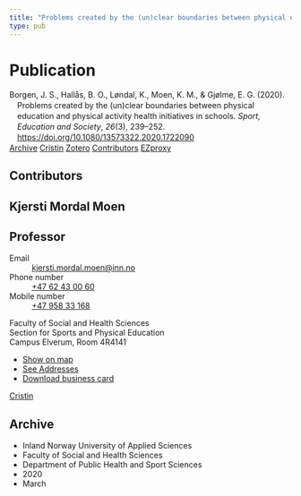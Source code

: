 ```yaml
---
title: "Problems created by the (un)clear boundaries between physical education and physical activity health initiatives in schools"
type: pub
---
```

<h1>Publication</h1>
<article id="csl-bib-container-A9NRH23W" class="csl-bib-container">
  <div class="csl-bib-body" style="line-height: 1.35; padding-left: 1em; text-indent:-1em;">
  <div class="csl-entry">Borgen, J. S., Hall&#xE5;s, B. O., L&#xF8;ndal, K., Moen, K. M., &amp; Gj&#xF8;lme, E. G. (2020). Problems created by the (un)clear boundaries between physical education and physical activity health initiatives in schools. <i>Sport, Education and Society</i>, <i>26</i>(3), 239&#x2013;252. <a href="https://doi.org/10.1080/13573322.2020.1722090">https://doi.org/10.1080/13573322.2020.1722090</a></div>
</div>
  <div class="csl-bib-buttons">
    <a href="#taxonomy-article-A9NRH23W" class="csl-bib-button">Archive</a>
    <a href="https://app.cristin.no/results/show.jsf?id=1798735" alt="Cristin URL" class="csl-bib-button">Cristin</a>
    <a href="http://zotero.org/groups/5022929/items/A9NRH23W" alt="Zotero URL" class="csl-bib-button">Zotero</a>
    <a href="#contributors-article-A9NRH23W" class="csl-bib-button">Contributors</a>
    <a href="http://ezproxy.inn.no/login?url=https://doi.org/10.1080/13573322.2020.1722090" class="csl-bib-button">EZproxy</a>
  </div>
  <div id="csl-bib-meta-container-A9NRH23W"></div>
</article>
<div id="csl-bib-meta-A9NRH23W" class="csl-bib-meta">
  <article id="contributors-article-A9NRH23W" class="contributors-article">
    <h1>Contributors</h1>
    <div class="personas">
<div class="vrtx-hinn-person-card">
<div class="photo">
<i class="lar la-user-circle missing-person"></i>
</div>
<div class="info">
<hgroup><h1>Kjersti Mordal Moen</h1>
<h2>Professor</h2>
</hgroup><dl>
<dt>Email</dt>
<dd>
<a href="mailto:kjersti.mordal.moen@inn.no">kjersti.mordal.moen@inn.no</a>
</dd>
<dt>Phone number</dt>
<dd><a href="tel:+4762430060">
+47 62 43 00 60
</a></dd>
<dt>Mobile number</dt>
<dd><a href="tel:+4795833168">
+47 958 33 168
</a></dd>
</dl>
<p>
Faculty of Social and Health Sciences<br>
Section for Sports and Physical Education<br>
Campus Elverum,
Room 4R4141
</p>
<ul class="vrtx-hinn-links">
<li><a href="https://www.google.com/maps?q=60.88156,11.53723">Show on map</a></li>
<li><a href="https://www.inn.no/english/find-an-employee/kjersti-mordal-moen.html#vrtx-hinn-addresses">See Addresses</a></li>
<li><a href="https://www.inn.no/english/find-an-employee/kjersti-mordal-moen.html?vrtx=vcf">Download business card</a></li>
</ul>
</div>
</div>
<a href="https://app.cristin.no/persons/show.jsf?id=53554" alt="Cristin URL" class="personas-cristin">Cristin</a>
</div>
  </article>
  <article id="taxonomy-article-A9NRH23W" class="taxonomy-article">
    <h1>Archive</h1>
    <ul>
      <li>Inland Norway University of Applied Sciences</li>
      <li>Faculty of Social and Health Sciences</li>
      <li>Department of Public Health and Sport Sciences</li>
      <li>2020</li>
      <li>March</li>
    </ul>
  </article>
</div>
